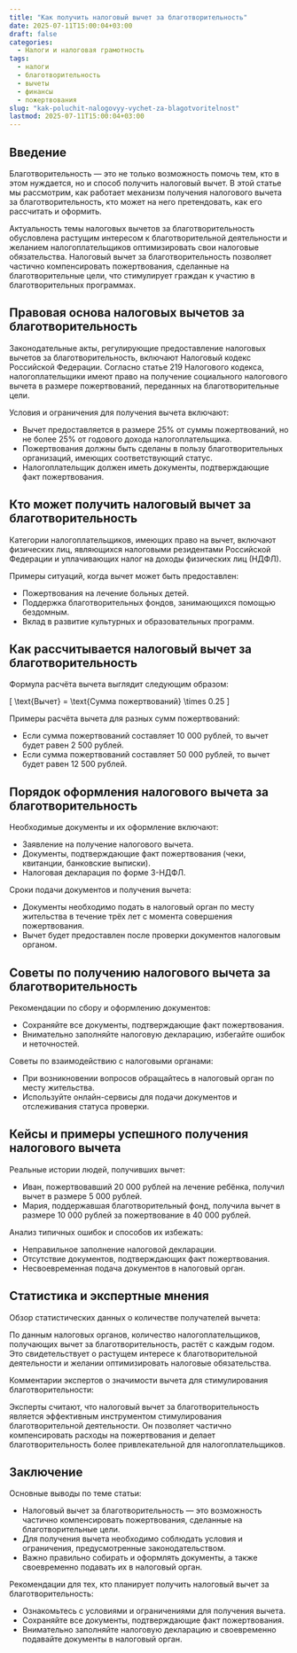 ```yaml
---
title: "Как получить налоговый вычет за благотворительность"
date: 2025-07-11T15:00:04+03:00
draft: false
categories:
  - Налоги и налоговая грамотность
tags:
  - налоги
  - благотворительность
  - вычеты
  - финансы
  - пожертвования
slug: "kak-poluchit-nalogovyy-vychet-za-blagotvoritelnost"
lastmod: 2025-07-11T15:00:04+03:00
---
```


## Введение

Благотворительность — это не только возможность помочь тем, кто в этом нуждается, но и способ получить налоговый вычет. В этой статье мы рассмотрим, как работает механизм получения налогового вычета за благотворительность, кто может на него претендовать, как его рассчитать и оформить.

Актуальность темы налоговых вычетов за благотворительность обусловлена растущим интересом к благотворительной деятельности и желанием налогоплательщиков оптимизировать свои налоговые обязательства. Налоговый вычет за благотворительность позволяет частично компенсировать пожертвования, сделанные на благотворительные цели, что стимулирует граждан к участию в благотворительных программах.

## Правовая основа налоговых вычетов за благотворительность

Законодательные акты, регулирующие предоставление налоговых вычетов за благотворительность, включают Налоговый кодекс Российской Федерации. Согласно статье 219 Налогового кодекса, налогоплательщики имеют право на получение социального налогового вычета в размере пожертвований, переданных на благотворительные цели.

Условия и ограничения для получения вычета включают:

- Вычет предоставляется в размере 25% от суммы пожертвований, но не более 25% от годового дохода налогоплательщика.
- Пожертвования должны быть сделаны в пользу благотворительных организаций, имеющих соответствующий статус.
- Налогоплательщик должен иметь документы, подтверждающие факт пожертвования.

## Кто может получить налоговый вычет за благотворительность

Категории налогоплательщиков, имеющих право на вычет, включают физических лиц, являющихся налоговыми резидентами Российской Федерации и уплачивающих налог на доходы физических лиц (НДФЛ).

Примеры ситуаций, когда вычет может быть предоставлен:

- Пожертвования на лечение больных детей.
- Поддержка благотворительных фондов, занимающихся помощью бездомным.
- Вклад в развитие культурных и образовательных программ.

## Как рассчитывается налоговый вычет за благотворительность

Формула расчёта вычета выглядит следующим образом:

[ \text{Вычет} = \text{Сумма пожертвований} \times 0.25 ]

Примеры расчёта вычета для разных сумм пожертвований:

- Если сумма пожертвований составляет 10 000 рублей, то вычет будет равен 2 500 рублей.
- Если сумма пожертвований составляет 50 000 рублей, то вычет будет равен 12 500 рублей.

## Порядок оформления налогового вычета за благотворительность

Необходимые документы и их оформление включают:

- Заявление на получение налогового вычета.
- Документы, подтверждающие факт пожертвования (чеки, квитанции, банковские выписки).
- Налоговая декларация по форме 3-НДФЛ.

Сроки подачи документов и получения вычета:

- Документы необходимо подать в налоговый орган по месту жительства в течение трёх лет с момента совершения пожертвования.
- Вычет будет предоставлен после проверки документов налоговым органом.

## Советы по получению налогового вычета за благотворительность

Рекомендации по сбору и оформлению документов:

- Сохраняйте все документы, подтверждающие факт пожертвования.
- Внимательно заполняйте налоговую декларацию, избегайте ошибок и неточностей.

Советы по взаимодействию с налоговыми органами:

- При возникновении вопросов обращайтесь в налоговый орган по месту жительства.
- Используйте онлайн-сервисы для подачи документов и отслеживания статуса проверки.

## Кейсы и примеры успешного получения налогового вычета

Реальные истории людей, получивших вычет:

- Иван, пожертвовавший 20 000 рублей на лечение ребёнка, получил вычет в размере 5 000 рублей.
- Мария, поддержавшая благотворительный фонд, получила вычет в размере 10 000 рублей за пожертвование в 40 000 рублей.

Анализ типичных ошибок и способов их избежать:

- Неправильное заполнение налоговой декларации.
- Отсутствие документов, подтверждающих факт пожертвования.
- Несвоевременная подача документов в налоговый орган.

## Статистика и экспертные мнения

Обзор статистических данных о количестве получателей вычета:

По данным налоговых органов, количество налогоплательщиков, получающих вычет за благотворительность, растёт с каждым годом. Это свидетельствует о растущем интересе к благотворительной деятельности и желании оптимизировать налоговые обязательства.

Комментарии экспертов о значимости вычета для стимулирования благотворительности:

Эксперты считают, что налоговый вычет за благотворительность является эффективным инструментом стимулирования благотворительной деятельности. Он позволяет частично компенсировать расходы на пожертвования и делает благотворительность более привлекательной для налогоплательщиков.

## Заключение

Основные выводы по теме статьи:

- Налоговый вычет за благотворительность — это возможность частично компенсировать пожертвования, сделанные на благотворительные цели.
- Для получения вычета необходимо соблюдать условия и ограничения, предусмотренные законодательством.
- Важно правильно собирать и оформлять документы, а также своевременно подавать их в налоговый орган.

Рекомендации для тех, кто планирует получить налоговый вычет за благотворительность:

- Ознакомьтесь с условиями и ограничениями для получения вычета.
- Сохраняйте все документы, подтверждающие факт пожертвования.
- Внимательно заполняйте налоговую декларацию и своевременно подавайте документы в налоговый орган.

